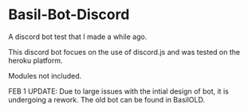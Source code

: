 # Basil-Bot-Discord
A discord bot test that I made a while ago.

This discord bot focues on the use of discord.js and was tested on the heroku platform.

Modules not included.

FEB 1 UPDATE:
Due to large issues with the intial design of bot, it is undergoing a rework. The old bot can be found in BasilOLD.
